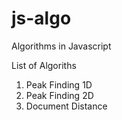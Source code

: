 # js-algo
Algorithms in Javascript

List of Algoriths

1) Peak Finding 1D
2) Peak Finding 2D
3) Document Distance

